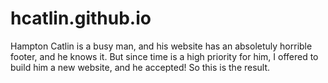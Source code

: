 hcatlin.github.io
=================

Hampton Catlin is a busy man, and his website has an absoletuly horrible footer, and he knows it. But since time is a high priority for him, I offered to build him a new website, and he accepted! So this is the result.
